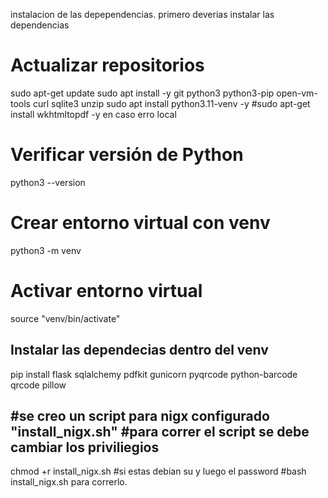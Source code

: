 instalacion de las depependencias.
primero deverias instalar las dependencias
# Actualizar repositorios

sudo apt-get update
sudo apt install -y git python3 python3-pip open-vm-tools curl sqlite3 unzip
sudo apt install python3.11-venv -y
#sudo apt-get install wkhtmltopdf -y en caso erro local
# Verificar versión de Python
python3 --version
# Crear entorno virtual con venv
python3 -m venv 
# Activar entorno virtual
source "venv/bin/activate"

Instalar las dependecias dentro del venv
-
pip install flask sqlalchemy pdfkit gunicorn pyqrcode python-barcode qrcode pillow

#se creo un script para nigx configurado "install_nigx.sh"
#para correr el script se debe cambiar los priviliegios 
-
chmod +r install_nigx.sh 
#si estas debian    su    y luego el password 
#bash install_nigx.sh  para correrlo.